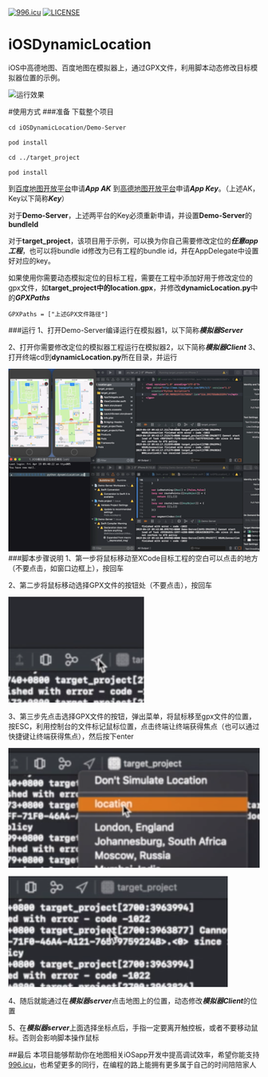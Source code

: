 <a href="https://996.icu"><img src="https://img.shields.io/badge/link-996.icu-red.svg" alt="996.icu" /></a>
[![LICENSE](https://img.shields.io/badge/license-Anti%20996-blue.svg)](https://github.com/996icu/996.ICU/blob/master/LICENSE)

# iOSDynamicLocation
iOS中高德地图、百度地图在模拟器上，通过GPX文件，利用脚本动态修改目标模拟器位置的示例。

![运行效果](https://github.com/HuangYanQi/assets_repository/blob/master/images/运行效果gif.gif)

#使用方式
###准备
下载整个项目

```
cd iOSDynamicLocation/Demo-Server
``` 
```
pod install
```
```
cd ../target_project
```
```
pod install
```
到[百度地图开放平台](http://lbsyun.baidu.com)申请***App AK***
到[高德地图开放平台](https://lbs.amap.com)申请***App Key***。（上述AK，Key以下简称***Key***）

对于**Demo-Server**，上述两平台的Key必须重新申请，并设置**Demo-Server**的**bundleId**

对于**target_project**，该项目用于示例，可以换为你自己需要修改定位的***任意app工程***，也可以将bundle id修改为已有工程的bundle id，并在AppDelegate中设置好对应的key。

如果使用你需要动态模拟定位的目标工程，需要在工程中添加好用于修改定位的gpx文件，如**target_project中的location.gpx**，并修改**dynamicLocation.py**中的***GPXPaths***
```
GPXPaths = ["上述GPX文件路径"]
```

###运行
1、打开Demo-Server编译运行在模拟器1，以下简称***模拟器Server***

2、打开你需要修改定位的模拟器工程运行在模拟器2，以下简称***模拟器Client***
3、打开终端cd到**dynamicLocation.py**所在目录，并运行

![准备配置](https://github.com/HuangYanQi/assets_repository/blob/master/images/准备运行.png)
###脚本步骤说明
1、第一步将鼠标移动至XCode目标工程的空白可以点击的地方（不要点击，如窗口边框上），按回车

2、第二步将鼠标移动选择GPX文件的按钮处（不要点击），按回车

![第二步](https://github.com/HuangYanQi/assets_repository/blob/master/images/2.png)

3、第三步先点击选择GPX文件的按钮，弹出菜单，将鼠标移至gpx文件的位置，按ESC，利用控制台的文件标记鼠标位置，点击终端让终端获得焦点（也可以通过快捷键让终端获得焦点），然后按下enter

![第三步1](https://github.com/HuangYanQi/assets_repository/blob/master/images/3-1.png)

![第三步2](https://github.com/HuangYanQi/assets_repository/blob/master/images/3-2.png)

4、随后就能通过在***模拟器server***点击地图上的位置，动态修改***模拟器Client***的位置

5、在***模拟器server***上面选择坐标点后，手指一定要离开触控板，或者不要移动鼠标。否则会影响脚本操作鼠标

##最后
本项目能够帮助你在地图相关iOSapp开发中提高调试效率，希望你能支持[996.icu](https://996.icu/#/en_US)，也希望更多的同行，在编程的路上能拥有更多属于自己的时间陪陪家人


